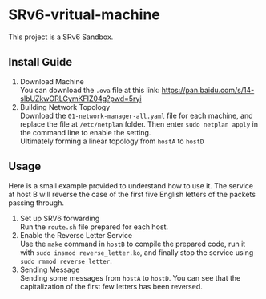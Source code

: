 # SRv6-vritual-machine
This project is a SRv6 Sandbox.
## Install Guide
1) Download Machine  
You can download the `.ova` file at this link: https://pan.baidu.com/s/14-slbUZkwORLGymKFIZ04g?pwd=5ryi  
2) Building Network Topology  
Download the `01-network-manager-all.yaml` file for each machine, and replace the file at `/etc/netplan` folder. Then enter `sudo netplan apply` in the command line to enable the setting.  
Ultimately forming a linear topology from `hostA` to `hostD`  
## Usage  
Here is a small example provided to understand how to use it. The service at host B will reverse the case of the first five English letters of the packets passing through.  
1) Set up SRV6 forwarding  
Run the `route.sh` file prepared for each host.  
2) Enable the Reverse Letter Service  
Use the `make` command in `hostB` to compile the prepared code, run it with `sudo insmod reverse_letter.ko`, and finally stop the service using `sudo rmmod reverse_letter`.  
3) Sending Message  
Sending some messages from `hostA` to `hostD`. You can see that the capitalization of the first few letters has been reversed.

